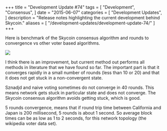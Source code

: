 +++
title = "Development Update #74"
tags = [
    "Development",
    "Consensus",
]
date = "2015-06-07"
categories = [
    "Development Updates",
]
description = "Release notes highlighting the current development behind Skycoin."
aliases = [
	"/development-updates/development-update-74/"
]
+++

Here is benchmark of the Skycoin consensus algorithm and rounds to convergence vs other voter based algorithms.

![](http://i.imgur.com/IbY6R5N.png)

I think there is an improvement, but current method out performs all methods in literature that we have found so far. The important part is that it converges rapidly in a small number of rounds (less than 10 or 20) and that it does not get stuck in a non-convergent state.

Sznadjd and naive voting sometimes do not converge in 40 rounds. This means network gets stuck in particular state and does not converge. The Skycoin consensus algorithm avoids getting stuck, which is good.

5 rounds convergence, means that if round trip time between California and Japan is 200 millisecond, 5 rounds is about 1 second. So average block times can be as low as 1 to 2 seconds, for this network topology (the wikipedia voter data set).
